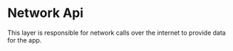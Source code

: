 # Network Api

This layer is responsible for network calls over the internet to provide data for the app.
